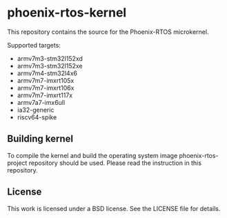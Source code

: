 # phoenix-rtos-kernel
This repository contains the source for the Phoenix-RTOS microkernel.

Supported targets:

 * armv7m3-stm32l152xd
 * armv7m3-stm32l152xe
 * armv7m4-stm32l4x6
 * armv7m7-imxrt105x
 * armv7m7-imxrt106x
 * armv7m7-imxrt117x
 * armv7a7-imx6ull
 * ia32-generic
 * riscv64-spike

## Building kernel
To compile the kernel and build the operating system image phoenix-rtos-project repository should be used. Please read the instruction in this repository.

## License
This work is licensed under a BSD license. See the LICENSE file for details.
